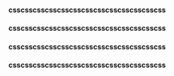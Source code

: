 #### csscsscsscsscsscsscsscsscsscsscsscsscss

#### csscsscsscsscsscsscsscsscsscsscsscsscss
#### csscsscsscsscsscsscsscsscsscsscsscsscss
#### csscsscsscsscsscsscsscsscsscsscsscsscss
